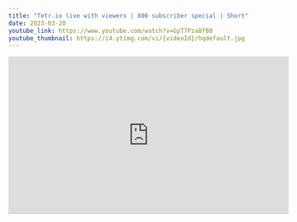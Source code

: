 ```yaml
---
title: "Tetr.io live with viewers | 800 subscriber special | Short"
date: 2023-03-20
youtube_link: https://www.youtube.com/watch?v=GpT7PzaBfB0
youtube_thumbnail: https://i4.ytimg.com/vi/{videoId}/hqdefault.jpg
---
```

<iframe width="560" height="315" src="https://www.youtube.com/embed/GpT7PzaBfB0" title="Tetr.io live with viewers | 800 subscriber special | Short" frameborder="0" allow="accelerometer; autoplay; clipboard-write; encrypted-media; gyroscope; picture-in-picture; web-share" allowfullscreen></iframe>
